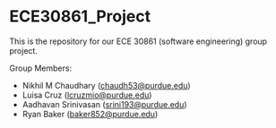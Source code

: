 # ECE30861_Project
This is the repository for our ECE 30861 (software engineering) group project. 

Group Members:
- Nikhil M Chaudhary (chaudh53@purdue.edu)
- Luisa Cruz (lcruzmio@purdue.edu)
- Aadhavan Srinivasan (srini193@purdue.edu)
- Ryan Baker  (baker852@purdue.edu)
